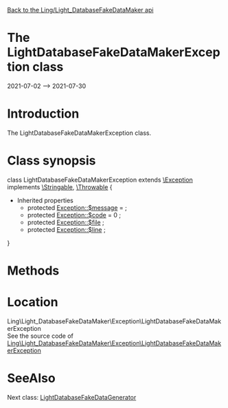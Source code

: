 [Back to the Ling/Light_DatabaseFakeDataMaker api](https://github.com/lingtalfi/Light_DatabaseFakeDataMaker/blob/master/doc/api/Ling/Light_DatabaseFakeDataMaker.md)



The LightDatabaseFakeDataMakerException class
================
2021-07-02 --> 2021-07-30






Introduction
============

The LightDatabaseFakeDataMakerException class.



Class synopsis
==============


class <span class="pl-k">LightDatabaseFakeDataMakerException</span> extends [\Exception](http://php.net/manual/en/class.exception.php) implements [\Stringable](https://wiki.php.net/rfc/stringable), [\Throwable](http://php.net/manual/en/class.throwable.php) {

- Inherited properties
    - protected  [Exception::$message](#property-message) =  ;
    - protected  [Exception::$code](#property-code) = 0 ;
    - protected  [Exception::$file](#property-file) ;
    - protected  [Exception::$line](#property-line) ;

}






Methods
==============






Location
=============
Ling\Light_DatabaseFakeDataMaker\Exception\LightDatabaseFakeDataMakerException<br>
See the source code of [Ling\Light_DatabaseFakeDataMaker\Exception\LightDatabaseFakeDataMakerException](https://github.com/lingtalfi/Light_DatabaseFakeDataMaker/blob/master/Exception/LightDatabaseFakeDataMakerException.php)



SeeAlso
==============
Next class: [LightDatabaseFakeDataGenerator](https://github.com/lingtalfi/Light_DatabaseFakeDataMaker/blob/master/doc/api/Ling/Light_DatabaseFakeDataMaker/Generator/LightDatabaseFakeDataGenerator.md)<br>
